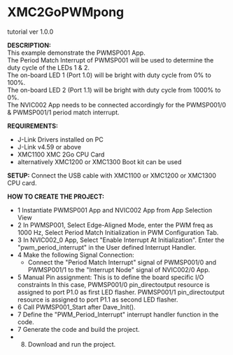 **XMC2GoPWMpong**
=============

tutorial ver 1.0.0

**DESCRIPTION:**<br>
 This example demonstrate the PWMSP001 App.<br>
 The Period Match Interrupt of PWMSP001 will be used to determine the duty cycle of the LEDs 1 & 2.<br>
 The on-board LED 1 (Port 1.0) will be bright with duty cycle from 0% to 100%.<br>
 The on-board LED 2 (Port 1.1) will be bright with duty cycle from 1000% to 0%.<br>
 The NVIC002 App needs to be connected accordingly for the PWMSP001/0 & PWMSP001/1 period match interrupt.<br>
  
**REQUIREMENTS:**<br>
- J-Link Drivers installed on PC
- J-Link v4.59 or above
- XMC1100 XMC 2Go CPU Card
- alternatively XMC1200 or XMC1300 Boot kit can be used

**SETUP:** Connect the USB cable with XMC1100 or XMC1200 or XMC1300 CPU card.<br>

**HOW TO CREATE THE PROJECT:**
- 1 Instantiate PWMSP001 App and NVIC002 App from App Selection View
- 2 In PWMSP001, Select Edge-Aligned Mode, enter the PWM freq as 1000 Hz, Select Period Match Initialization in 
	 PWM Configuration Tab.
- 3 In NVIC002_0 App, Select "Enable Interrupt At Initialization".
    Enter the "pwm_period_interrupt" in the User defined Interrupt Handler.
- 4 Make the following Signal Connection:
   - Connect the "Period Match Interrupt" signal of PWMSP001/0 and PWMSP001/1 to the "Interrupt Node" 
     signal of NVIC002/0 App.
- 5 Manual Pin assignment: This is to define the board specific I/O constraints
	 In this case, PWMSP001/0 pin_directoutput resource is assigned to port P1.0 as first LED flasher.
	 PWMSP001/1 pin_directoutput resource is assigned to port P1.1 as second LED flasher.
- 6 Call PWMSP001_Start after Dave_Init().
- 7 Define the "PWM_Period_Interrupt" interrupt handler function in the code.
- 7 Generate the code and build the project.
- 8) Download and run the project.
